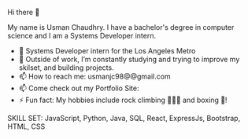 Hi there 👋

My name is Usman Chaudhry. I have a bachelor's degree in computer science and I am a Systems Developer intern.


- 🚃 Systems Developer intern for the Los Angeles Metro
- 🌱 Outside of work, I’m constantly studying and trying to improve my skilset, and building projects.
- 📫 How to reach me: usmanjc98@@gmail.com
- 📫 Come check out my Portfolio Site: 
- ⚡ Fun fact: My hobbies include rock climbing 🧗🏽‍♂️  and boxing 🥊!

SKILL SET: JavaScript, Python, Java, SQL, React, ExpressJs, Bootstrap, HTML, CSS

